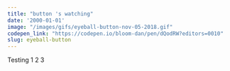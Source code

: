 ```yaml
---
title: "button 's watching"
date: '2000-01-01'
image: "/images/gifs/eyeball-button-nov-05-2018.gif"
codepen_link: "https://codepen.io/bloom-dan/pen/dQodRW?editors=0010"
slug: eyeball-button
---
```


Testing 1 2 3
